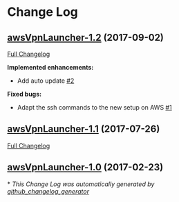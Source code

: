 # Change Log

## [awsVpnLauncher-1.2](https://github.com/vatbub/awsVpnLauncher/tree/awsVpnLauncher-1.2) (2017-09-02)
[Full Changelog](https://github.com/vatbub/awsVpnLauncher/compare/awsVpnLauncher-1.1...awsVpnLauncher-1.2)

**Implemented enhancements:**

- Add auto update [\#2](https://github.com/vatbub/awsVpnLauncher/issues/2)

**Fixed bugs:**

- Adapt the ssh commands to the new setup on AWS [\#1](https://github.com/vatbub/awsVpnLauncher/issues/1)

## [awsVpnLauncher-1.1](https://github.com/vatbub/awsVpnLauncher/tree/awsVpnLauncher-1.1) (2017-07-26)
[Full Changelog](https://github.com/vatbub/awsVpnLauncher/compare/awsVpnLauncher-1.0...awsVpnLauncher-1.1)

## [awsVpnLauncher-1.0](https://github.com/vatbub/awsVpnLauncher/tree/awsVpnLauncher-1.0) (2017-02-23)


\* *This Change Log was automatically generated by [github_changelog_generator](https://github.com/skywinder/Github-Changelog-Generator)*